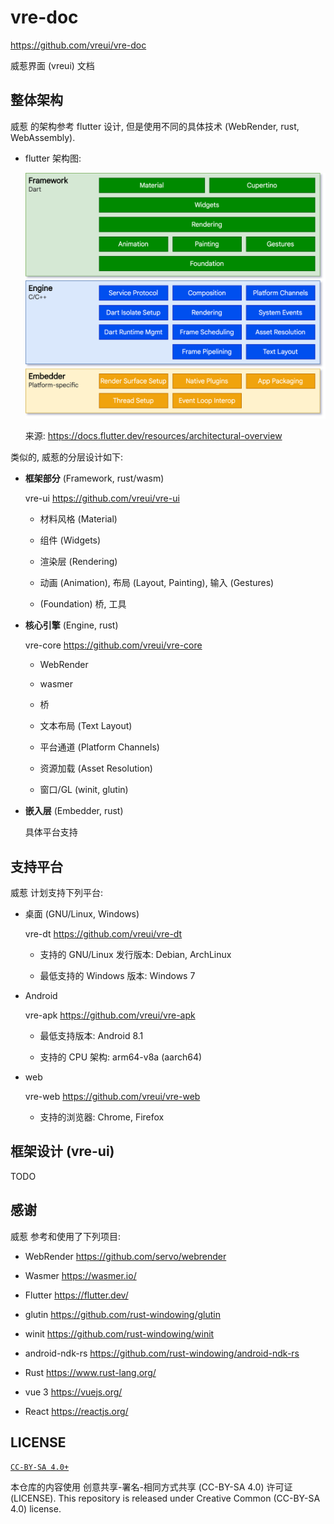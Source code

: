 # vre-doc
<https://github.com/vreui/vre-doc>

威惹界面 (vreui) 文档


## 整体架构

威惹 的架构参考 flutter 设计, 但是使用不同的具体技术 (WebRender, rust, WebAssembly).

+ flutter 架构图:

  ![flutter-arch](./doc/img/flutter-arch-1.png)

  来源: <https://docs.flutter.dev/resources/architectural-overview>

类似的, 威惹的分层设计如下:

+ **框架部分** (Framework, rust/wasm)

  vre-ui <https://github.com/vreui/vre-ui>

  + 材料风格 (Material)

  + 组件 (Widgets)

  + 渲染层 (Rendering)

  + 动画 (Animation), 布局 (Layout, Painting), 输入 (Gestures)

  + (Foundation) 桥, 工具

+ **核心引擎** (Engine, rust)

  vre-core <https://github.com/vreui/vre-core>

  + WebRender

  + wasmer

  + 桥

  + 文本布局 (Text Layout)

  + 平台通道 (Platform Channels)

  + 资源加载 (Asset Resolution)

  + 窗口/GL (winit, glutin)

+ **嵌入层** (Embedder, rust)

  具体平台支持


## 支持平台

威惹 计划支持下列平台:

+ 桌面 (GNU/Linux, Windows)

  vre-dt <https://github.com/vreui/vre-dt>

  + 支持的 GNU/Linux 发行版本: Debian, ArchLinux

  + 最低支持的 Windows 版本: Windows 7

+ Android

  vre-apk <https://github.com/vreui/vre-apk>

  + 最低支持版本: Android 8.1

  + 支持的 CPU 架构: arm64-v8a (aarch64)

+ web

  vre-web <https://github.com/vreui/vre-web>

  + 支持的浏览器: Chrome, Firefox


## 框架设计 (vre-ui)

TODO


## 感谢

威惹 参考和使用了下列项目:

+ WebRender
  <https://github.com/servo/webrender>

+ Wasmer
  <https://wasmer.io/>

+ Flutter
  <https://flutter.dev/>

+ glutin
  <https://github.com/rust-windowing/glutin>

+ winit
  <https://github.com/rust-windowing/winit>

+ android-ndk-rs
  <https://github.com/rust-windowing/android-ndk-rs>

+ Rust
  <https://www.rust-lang.org/>

+ vue 3
  <https://vuejs.org/>

+ React
  <https://reactjs.org/>


## LICENSE

[`CC-BY-SA 4.0+`](https://creativecommons.org/licenses/by-sa/4.0/)

本仓库的内容使用 创意共享-署名-相同方式共享 (CC-BY-SA 4.0) 许可证 (LICENSE).
This repository is released under Creative Common (CC-BY-SA 4.0) license.

